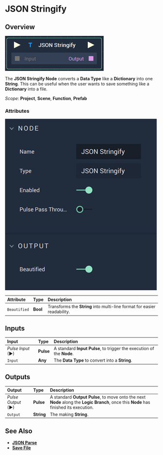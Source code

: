 # JSON Stringify

## Overview

![The JSON Stringify Node.](../../.gitbook/assets/jsonstringifynode.png)

The **JSON Stringify Node** converts a **Data Type** like a **Dictionary** into one **String**. This can be useful when the user wants to save something like a **Dictionary** into a file.

*Scope*: **Project**, **Scene**, **Function**, **Prefab**

### Attributes

![The JSON Stringify Node Attributes.](../../.gitbook/assets/jsonstringifyattributes.png)

| Attribute | Type | Description |
| :--- | :--- | :--- |
| `Beautified` | **Bool** | Transforms the **String** into multi-line format for easier readability. |

## Inputs

| Input | Type | Description |
| :--- | :--- | :--- |
| _Pulse Input_ \(►\) | **Pulse** | A standard **Input Pulse**, to trigger the execution of the **Node**. |
| `Input` | **Any** | The **Data Type** to convert into a **String**. |

## Outputs

| Output | Type | Description |
| :--- | :--- | :--- |
| _Pulse Output_ \(►\) | **Pulse** | A standard **Output Pulse**, to move onto the next **Node** along the **Logic Branch**, once this **Node** has finished its execution. |
| `Output` | **String** | The making **String**. |

## See Also

* [**JSON Parse**](jsonparse.md)
* [**Save File**](../io/savefile.md)

